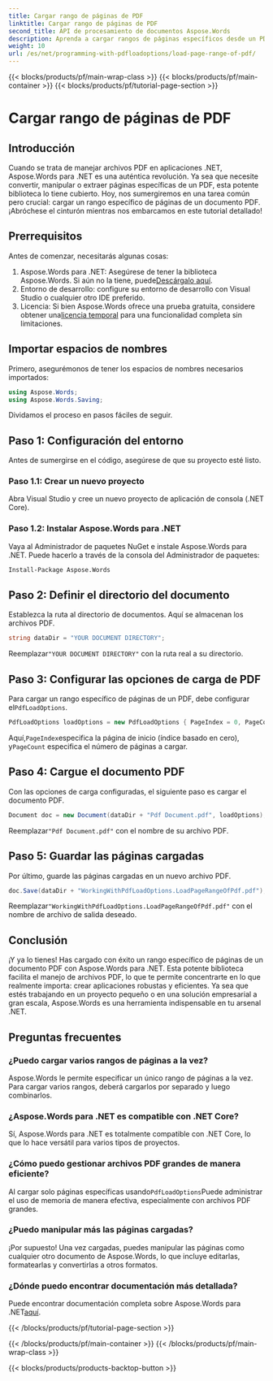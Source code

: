 ```yaml
---
title: Cargar rango de páginas de PDF
linktitle: Cargar rango de páginas de PDF
second_title: API de procesamiento de documentos Aspose.Words
description: Aprenda a cargar rangos de páginas específicos desde un PDF con Aspose.Words para .NET en este completo tutorial paso a paso. Perfecto para desarrolladores de .NET.
weight: 10
url: /es/net/programming-with-pdfloadoptions/load-page-range-of-pdf/
---
```


{{< blocks/products/pf/main-wrap-class >}}
{{< blocks/products/pf/main-container >}}
{{< blocks/products/pf/tutorial-page-section >}}

# Cargar rango de páginas de PDF

## Introducción

Cuando se trata de manejar archivos PDF en aplicaciones .NET, Aspose.Words para .NET es una auténtica revolución. Ya sea que necesite convertir, manipular o extraer páginas específicas de un PDF, esta potente biblioteca lo tiene cubierto. Hoy, nos sumergiremos en una tarea común pero crucial: cargar un rango específico de páginas de un documento PDF. ¡Abróchese el cinturón mientras nos embarcamos en este tutorial detallado!

## Prerrequisitos

Antes de comenzar, necesitarás algunas cosas:

1. Aspose.Words para .NET: Asegúrese de tener la biblioteca Aspose.Words. Si aún no la tiene, puede[Descárgalo aquí](https://releases.aspose.com/words/net/).
2. Entorno de desarrollo: configure su entorno de desarrollo con Visual Studio o cualquier otro IDE preferido.
3.  Licencia: Si bien Aspose.Words ofrece una prueba gratuita, considere obtener una[licencia temporal](https://purchase.aspose.com/temporary-license/) para una funcionalidad completa sin limitaciones.

## Importar espacios de nombres

Primero, asegurémonos de tener los espacios de nombres necesarios importados:

```csharp
using Aspose.Words;
using Aspose.Words.Saving;
```

Dividamos el proceso en pasos fáciles de seguir. 

## Paso 1: Configuración del entorno

Antes de sumergirse en el código, asegúrese de que su proyecto esté listo.

### Paso 1.1: Crear un nuevo proyecto
Abra Visual Studio y cree un nuevo proyecto de aplicación de consola (.NET Core).

### Paso 1.2: Instalar Aspose.Words para .NET
Vaya al Administrador de paquetes NuGet e instale Aspose.Words para .NET. Puede hacerlo a través de la consola del Administrador de paquetes:

```sh
Install-Package Aspose.Words
```

## Paso 2: Definir el directorio del documento

Establezca la ruta al directorio de documentos. Aquí se almacenan los archivos PDF.

```csharp
string dataDir = "YOUR DOCUMENT DIRECTORY";
```

 Reemplazar`"YOUR DOCUMENT DIRECTORY"` con la ruta real a su directorio.

## Paso 3: Configurar las opciones de carga de PDF

 Para cargar un rango específico de páginas de un PDF, debe configurar el`PdfLoadOptions`.

```csharp
PdfLoadOptions loadOptions = new PdfLoadOptions { PageIndex = 0, PageCount = 1 };
```

 Aquí,`PageIndex`especifica la página de inicio (índice basado en cero), y`PageCount` especifica el número de páginas a cargar.

## Paso 4: Cargue el documento PDF

Con las opciones de carga configuradas, el siguiente paso es cargar el documento PDF.

```csharp
Document doc = new Document(dataDir + "Pdf Document.pdf", loadOptions);
```

 Reemplazar`"Pdf Document.pdf"` con el nombre de su archivo PDF.

## Paso 5: Guardar las páginas cargadas

Por último, guarde las páginas cargadas en un nuevo archivo PDF.

```csharp
doc.Save(dataDir + "WorkingWithPdfLoadOptions.LoadPageRangeOfPdf.pdf");
```

 Reemplazar`"WorkingWithPdfLoadOptions.LoadPageRangeOfPdf.pdf"` con el nombre de archivo de salida deseado.

## Conclusión

¡Y ya lo tienes! Has cargado con éxito un rango específico de páginas de un documento PDF con Aspose.Words para .NET. Esta potente biblioteca facilita el manejo de archivos PDF, lo que te permite concentrarte en lo que realmente importa: crear aplicaciones robustas y eficientes. Ya sea que estés trabajando en un proyecto pequeño o en una solución empresarial a gran escala, Aspose.Words es una herramienta indispensable en tu arsenal .NET.

## Preguntas frecuentes

### ¿Puedo cargar varios rangos de páginas a la vez?
Aspose.Words le permite especificar un único rango de páginas a la vez. Para cargar varios rangos, deberá cargarlos por separado y luego combinarlos.

### ¿Aspose.Words para .NET es compatible con .NET Core?
Sí, Aspose.Words para .NET es totalmente compatible con .NET Core, lo que lo hace versátil para varios tipos de proyectos.

### ¿Cómo puedo gestionar archivos PDF grandes de manera eficiente?
 Al cargar solo páginas específicas usando`PdfLoadOptions`Puede administrar el uso de memoria de manera efectiva, especialmente con archivos PDF grandes.

### ¿Puedo manipular más las páginas cargadas?
¡Por supuesto! Una vez cargadas, puedes manipular las páginas como cualquier otro documento de Aspose.Words, lo que incluye editarlas, formatearlas y convertirlas a otros formatos.

### ¿Dónde puedo encontrar documentación más detallada?
 Puede encontrar documentación completa sobre Aspose.Words para .NET[aquí](https://reference.aspose.com/words/net/).



{{< /blocks/products/pf/tutorial-page-section >}}

{{< /blocks/products/pf/main-container >}}
{{< /blocks/products/pf/main-wrap-class >}}

{{< blocks/products/products-backtop-button >}}
